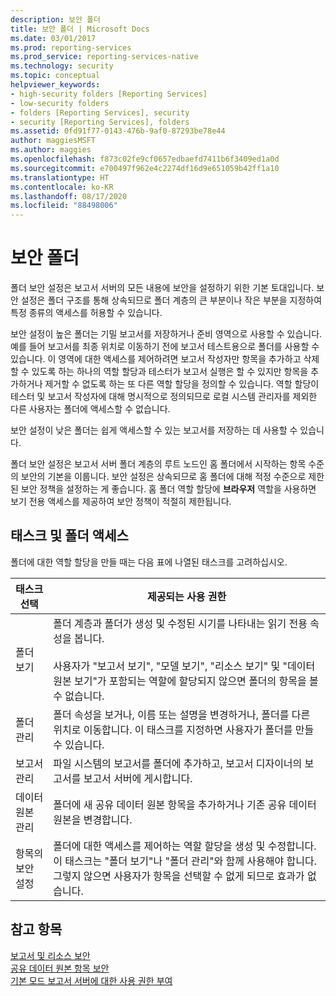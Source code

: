 ```yaml
---
description: 보안 폴더
title: 보안 폴더 | Microsoft Docs
ms.date: 03/01/2017
ms.prod: reporting-services
ms.prod_service: reporting-services-native
ms.technology: security
ms.topic: conceptual
helpviewer_keywords:
- high-security folders [Reporting Services]
- low-security folders
- folders [Reporting Services], security
- security [Reporting Services], folders
ms.assetid: 0fd91f77-0143-476b-9af0-87293be78e44
author: maggiesMSFT
ms.author: maggies
ms.openlocfilehash: f873c02fe9cf0657edbaefd7411b6f3409ed1a0d
ms.sourcegitcommit: e700497f962e4c2274df16d9e651059b42ff1a10
ms.translationtype: HT
ms.contentlocale: ko-KR
ms.lasthandoff: 08/17/2020
ms.locfileid: "88498006"
---
```

# <a name="secure-folders"></a>보안 폴더
  폴더 보안 설정은 보고서 서버의 모든 내용에 보안을 설정하기 위한 기본 토대입니다. 보안 설정은 폴더 구조를 통해 상속되므로 폴더 계층의 큰 부분이나 작은 부분을 지정하여 특정 종류의 액세스를 허용할 수 있습니다.  
  
 보안 설정이 높은 폴더는 기밀 보고서를 저장하거나 준비 영역으로 사용할 수 있습니다. 예를 들어 보고서를 최종 위치로 이동하기 전에 보고서 테스트용으로 폴더를 사용할 수 있습니다. 이 영역에 대한 액세스를 제어하려면 보고서 작성자만 항목을 추가하고 삭제할 수 있도록 하는 하나의 역할 할당과 테스터가 보고서 실행은 할 수 있지만 항목을 추가하거나 제거할 수 없도록 하는 또 다른 역할 할당을 정의할 수 있습니다. 역할 할당이 테스터 및 보고서 작성자에 대해 명시적으로 정의되므로 로컬 시스템 관리자를 제외한 다른 사용자는 폴더에 액세스할 수 없습니다.  
  
 보안 설정이 낮은 폴더는 쉽게 액세스할 수 있는 보고서를 저장하는 데 사용할 수 있습니다.  
  
 폴더 보안 설정은 보고서 서버 폴더 계층의 루트 노드인 홈 폴더에서 시작하는 항목 수준의 보안의 기본을 이룹니다. 보안 설정은 상속되므로 홈 폴더에 대해 적정 수준으로 제한된 보안 정책을 설정하는 게 좋습니다. 홈 폴더 역할 할당에 **브라우저** 역할을 사용하면 보기 전용 액세스를 제공하여 보안 정책이 적절히 제한됩니다.  
  
## <a name="tasks-and-folder-access"></a>태스크 및 폴더 액세스  
 폴더에 대한 역할 할당을 만들 때는 다음 표에 나열된 태스크를 고려하십시오.  
  
|태스크 선택|제공되는 사용 권한|  
|----------------------|---------------------------|  
|폴더 보기|폴더 계층과 폴더가 생성 및 수정된 시기를 나타내는 읽기 전용 속성을 봅니다.<br /><br /> 사용자가 "보고서 보기", "모델 보기", "리소스 보기" 및 "데이터 원본 보기"가 포함되는 역할에 할당되지 않으면 폴더의 항목을 볼 수 없습니다.|  
|폴더 관리|폴더 속성을 보거나, 이름 또는 설명을 변경하거나, 폴더를 다른 위치로 이동합니다. 이 태스크를 지정하면 사용자가 폴더를 만들 수 있습니다.|  
|보고서 관리|파일 시스템의 보고서를 폴더에 추가하고, 보고서 디자이너의 보고서를 보고서 서버에 게시합니다.|  
|데이터 원본 관리|폴더에 새 공유 데이터 원본 항목을 추가하거나 기존 공유 데이터 원본을 변경합니다.|  
|항목의 보안 설정|폴더에 대한 액세스를 제어하는 역할 할당을 생성 및 수정합니다. 이 태스크는 "폴더 보기"나 "폴더 관리"와 함께 사용해야 합니다. 그렇지 않으면 사용자가 항목을 선택할 수 없게 되므로 효과가 없습니다.|  
  
## <a name="see-also"></a>참고 항목  
 [보고서 및 리소스 보안](../../reporting-services/security/secure-reports-and-resources.md)   
 [공유 데이터 원본 항목 보안](../../reporting-services/security/secure-shared-data-source-items.md)   
 [기본 모드 보고서 서버에 대한 사용 권한 부여](../../reporting-services/security/granting-permissions-on-a-native-mode-report-server.md)  
  
  
